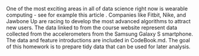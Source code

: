One of the most exciting areas in all of data science right now is wearable computing - see for example this article . Companies like Fitbit, Nike, and Jawbone Up are racing to develop the most advanced algorithms to attract new users. The data linked to from the course website represent data collected from the accelerometers from the Samsung Galaxy S smartphone. 
The data and feature introductions are included in CodeBook.md. 
The goal of this homework is to prepare tidy data that can be used for later analysis.